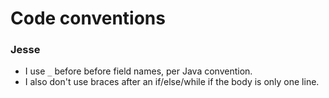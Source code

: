 # Code conventions

### Jesse

* I use `_` before before field names, per Java convention.
* I also don't use braces after an if/else/while if the body is only one line.
